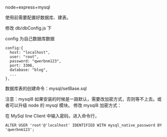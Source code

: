 node+express+mysql

使用前需要配置好数据库、建表。

修改 db/dbConfig.js 下

config 为自己数据库数据
```
config:{
  host: "localhost",
  user: "root",
  password: "qwerbnm123",
  port: 3306,
  database: "blog",
  ...
},
```

数据库表的创建命令：mysql/setBase.sql 

注意：mysql8 如果安装的时候是一路默认，需要改加密方式，否则等不上去。或者可以升级 node 的 mysql 模块。
修改 mysql8 加密方式：

在 MySql line Client 中输入密码，进入命令行，

```
ALTER USER 'root'@'localhost' IDENTIFIED WITH mysql_native_password BY 'qwerbnm123';
``` 